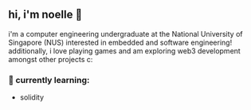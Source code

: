 ## hi, i'm noelle 🥰

i'm a computer engineering undergraduate at the National University of Singapore (NUS) interested in embedded and software engineering! additionally, i love playing games and am exploring web3 development amongst other projects c:

### 🌱 currently learning:
* solidity

<!--
**noellethen/noellethen** is a ✨ _special_ ✨ repository because its `README.md` (this file) appears on your GitHub profile.

Here are some ideas to get you started:

- 🔭 I’m currently working on ...
- 🌱 I’m currently learning ...
- 👯 I’m looking to collaborate on ...
- 🤔 I’m looking for help with ...
- 💬 Ask me about ...
- 📫 How to reach me: ...
- 😄 Pronouns: ...
- ⚡ Fun fact: ...
-->
